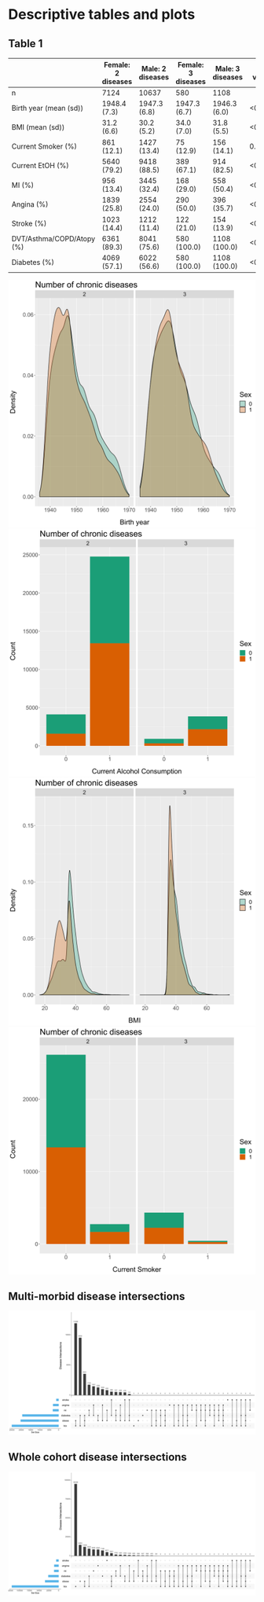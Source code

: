 # Descriptive tables and plots
## Table 1
|                           	| Female: 2 diseases 	| Male: 2 diseases 	| Female: 3 diseases 	| Male: 3 diseases 	| P value 	|
|---------------------------	|--------------------	|------------------	|--------------------	|------------------	|---------	|
| n                         	| 7124               	| 10637            	| 580                	| 1108             	|         	|
| Birth year (mean (sd))    	| 1948.4 (7.3)       	| 1947.3 (6.8)     	| 1947.3 (6.7)       	| 1946.3 (6.0)     	| <0.001  	|
| BMI (mean (sd))           	| 31.2 (6.6)         	| 30.2 (5.2)       	| 34.0 (7.0)         	| 31.8 (5.5)       	| <0.001  	|
| Current Smoker (%)        	| 861 (12.1)         	| 1427 (13.4)      	| 75 (12.9)          	| 156 (14.1)       	| 0.046   	|
| Current EtOH (%)          	| 5640 (79.2)        	| 9418 (88.5)      	| 389 (67.1)         	| 914 (82.5)       	| <0.001  	|
| MI (%)                    	| 956 (13.4)         	| 3445 (32.4)      	| 168 (29.0)         	| 558 (50.4)       	| <0.001  	|
| Angina (%)                	| 1839 (25.8)        	| 2554 (24.0)      	| 290 (50.0)         	| 396 (35.7)       	| <0.001  	|
| Stroke (%)                	| 1023 (14.4)        	| 1212 (11.4)      	| 122 (21.0)         	| 154 (13.9)       	| <0.001  	|
| DVT/Asthma/COPD/Atopy (%) 	| 6361 (89.3)        	| 8041 (75.6)      	| 580 (100.0)        	| 1108 (100.0)     	| <0.001  	|
| Diabetes (%)              	| 4069 (57.1)        	| 6022 (56.6)      	| 580 (100.0)        	| 1108 (100.0)     	| <0.001  	|

 ![Birth Year](descriptive_analysis_results/plots/birth_years.svg)
 ![Alcohol](descriptive_analysis_results/plots/alcohol.svg)
 ![BMI](descriptive_analysis_results/plots/BMI.svg)
 ![smoker](descriptive_analysis_results/plots/smoker.svg)
 ## Multi-morbid disease intersections
 ![Multi-morbid disease intersections](descriptive_analysis_results/plots/multi_morbid_disease_intersections.svg)
 ## Whole cohort disease intersections
 ![All disease intersections](descriptive_analysis_results/plots/disease_intersections.svg)
